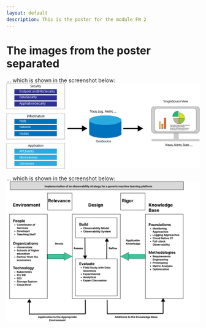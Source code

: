 ```yaml
---
layout: default
description: This is the poster for the module FW 2
---
```

# The images from the poster separated

... which is shown in the screenshot below:
![Overview Full stack Observability](../images/Full-stack-Observability.svg)

... which is shown in the screenshot below:
![My Design Science Research for Observability](../images/observabilityDSR.svg)